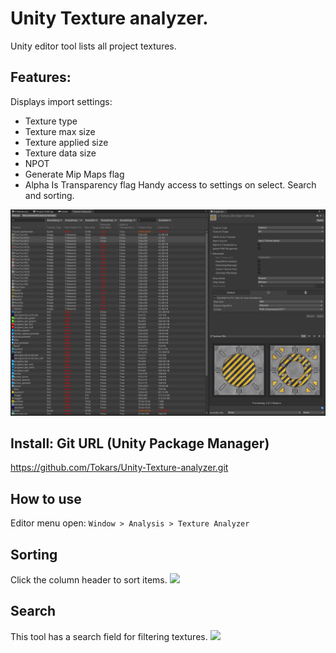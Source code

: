 # Unity Texture analyzer.
Unity editor tool lists all project textures.
## Features:
Displays import settings:
- Texture type
- Texture max size
- Texture applied size
- Texture data size
- NPOT
- Generate Mip Maps flag
- Alpha Is Transparency flag
Handy access to settings on select. Search and sorting.
<img src = "images/texture_analyzer_scr_01.png">

## Install: Git URL (Unity Package Manager)
https://github.com/Tokars/Unity-Texture-analyzer.git

## How to use
Editor menu open: `Window > Analysis > Texture Analyzer`

## Sorting
Click the column header to sort items.
<img src = "images/click_to_sort_items.png">

## Search
This tool has a search field for filtering textures.
<img src = "images/this_tool_has_a_search_field.png">
